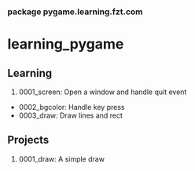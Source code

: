 ### package pygame.learning.fzt.com

# learning_pygame

## Learning

1. 0001_screen:  Open a window and handle quit event
- 0002_bgcolor:  Handle key press
- 0003_draw:     Draw lines and rect

## Projects

1. 0001_draw:    A simple draw
